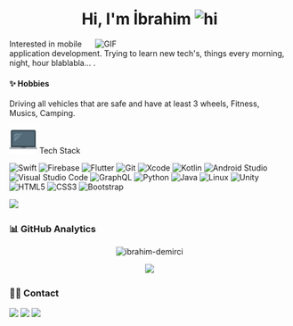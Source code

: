 

<h1 align="center">Hi, I'm İbrahim <img src="https://user-images.githubusercontent.com/1303154/88677602-1635ba80-d120-11ea-84d8-d263ba5fc3c0.gif" width="28px" alt="hi"></h1> 

<img align="right" alt="GIF" src="https://github.com/abhisheknaiidu/abhisheknaiidu/blob/master/code.gif?raw=true" width="350"/>

Interested in mobile application development. Trying to learn new tech's, things every morning, night, hour blablabla... .

#### ✨ Hobbies 
Driving all vehicles that are safe and have at least 3 wheels, Fitness, Musics, Camping.  

  <p align="left"> 
<img src="macbook-svgrepo-com.svg" width="50" height="50">
     Tech Stack
  </p>

![Swift](https://img.shields.io/badge/-swift-F05138?style=for-the-badge&labelColor=black&logo=swift&logoColor=F05138)
![Firebase](https://img.shields.io/badge/-firebase-FFCA28?style=for-the-badge&labelColor=black&logo=firebase&logoColor=FFCA28)
![Flutter](https://img.shields.io/badge/-flutter-02569B?style=for-the-badge&labelColor=black&logo=flutter&logoColor=02569B)
![Git](https://img.shields.io/badge/-git-F05032?style=for-the-badge&labelColor=black&logo=git&logoColor=F05032)
![Xcode](https://img.shields.io/badge/-Xcode-147EFB?style=for-the-badge&labelColor=black&logo=xcode&logoColor=147EFB)
![Kotlin](https://img.shields.io/badge/-kotlin-7F52FF?style=for-the-badge&labelColor=black&logo=kotlin&logoColor=7F52FF)
![Android Studio](https://img.shields.io/badge/-Android%20Studio-3DDC84?style=for-the-badge&labelColor=black&logo=android-studio&logoColor=3DDC84)
![Visual Studio Code](https://img.shields.io/badge/-Visual%20Studio%20Code-007ACC?style=for-the-badge&labelColor=black&logo=visual-studio-code&logoColor=007ACC)
![GraphQL](https://img.shields.io/badge/-graphql-E10098?style=for-the-badge&labelColor=black&logo=graphql&logoColor=E10098)
![Python](https://img.shields.io/badge/-python-3776AB?style=for-the-badge&labelColor=black&logo=python&logoColor=3776AB)
![Java](https://img.shields.io/badge/-java-23ED8B00?style=for-the-badge&labelColor=black&logo=java&logoColor=23ED8B00)
![Linux](https://img.shields.io/badge/-linux-FCC624?style=for-the-badge&labelColor=black&logo=linux&logoColor=FCC624)
![Unity](https://img.shields.io/badge/-unity-FFFFFF?style=for-the-badge&labelColor=black&logo=unity&logoColor=FFFFFF)
![HTML5](https://img.shields.io/badge/-html-E34F26?style=for-the-badge&labelColor=black&logo=html5&logoColor=E34F26)
![CSS3](https://img.shields.io/badge/-css-1572B6?style=for-the-badge&labelColor=black&logo=css3&logoColor=1572B6)
![Bootstrap](https://img.shields.io/badge/-bootstrap-7952B3?style=for-the-badge&labelColor=black&logo=bootstrap&logoColor=7952B3)


![](https://komarev.com/ghpvc/?username=ibrahim-demirci)

### 📊 GitHub Analytics


  <p align="center"> 
  <img src="https://github-readme-stats.vercel.app/api?username=ibrahim-demirci&count_private=true&show_icons=true&theme=nord" alt="ibrahim-demirci" />
  
  <p align="center">
  <img src="https://github-readme-stats.vercel.app/api/top-langs/?username=ibrahim-demirci&layout=count&theme=nord"/> </p>
  



### 🤝🏻 Contact

<p align="left">

<a href="https://www.linkedin.com/in/ibrahim-demirci/"><img src="https://img.shields.io/badge/-linkedin-0A66C2?style=for-the-badge&labelColor=black&logo=linkedin&logoColor=0A66C2"/></a>
<a href="mailto:ibrahimdemirci.dev@gmail.com"><img src="https://img.shields.io/badge/-email-EA4335?style=for-the-badge&labelColor=black&logo=gmail&logoColor=EA4335"/></a>
<a href="https://twitter.com/_ibrahimdmrc"><img src="https://img.shields.io/badge/-Twitter-1DA1F2?style=for-the-badge&labelColor=black&logo=twitter&logoColor=1DA1F2"/></a>

</p>


